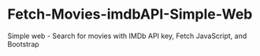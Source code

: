 # Fetch-Movies-imdbAPI-Simple-Web
Simple web - Search for movies with IMDb API key, Fetch JavaScript, and Bootstrap
